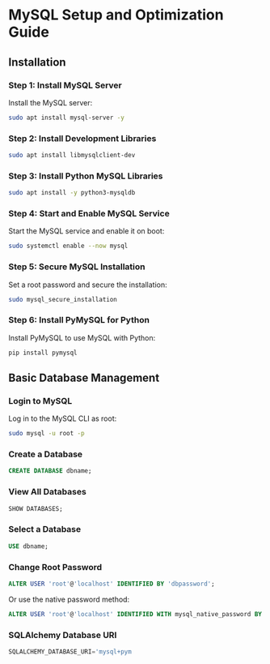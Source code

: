 # MySQL Setup and Optimization Guide

## Installation

### Step 1: Install MySQL Server
Install the MySQL server:
```bash
sudo apt install mysql-server -y
```

### Step 2: Install Development Libraries
```bash
sudo apt install libmysqlclient-dev
```

### Step 3: Install Python MySQL Libraries
```bash
sudo apt install -y python3-mysqldb
```

### Step 4: Start and Enable MySQL Service
Start the MySQL service and enable it on boot:
```bash
sudo systemctl enable --now mysql
```

### Step 5: Secure MySQL Installation
Set a root password and secure the installation:
```bash
sudo mysql_secure_installation
```

### Step 6: Install PyMySQL for Python
Install PyMySQL to use MySQL with Python:
```bash
pip install pymysql
```

## Basic Database Management

### Login to MySQL
Log in to the MySQL CLI as root:
```bash
sudo mysql -u root -p
```

### Create a Database
```sql
CREATE DATABASE dbname;
```

### View All Databases
```sql
SHOW DATABASES;
```

### Select a Database
```sql
USE dbname;
```

### Change Root Password
```sql
ALTER USER 'root'@'localhost' IDENTIFIED BY 'dbpassword';
```

Or use the native password method:
```sql
ALTER USER 'root'@'localhost' IDENTIFIED WITH mysql_native_password BY 'new-password';
```

### SQLAlchemy Database URI
```python
SQLALCHEMY_DATABASE_URI='mysql+pym
```